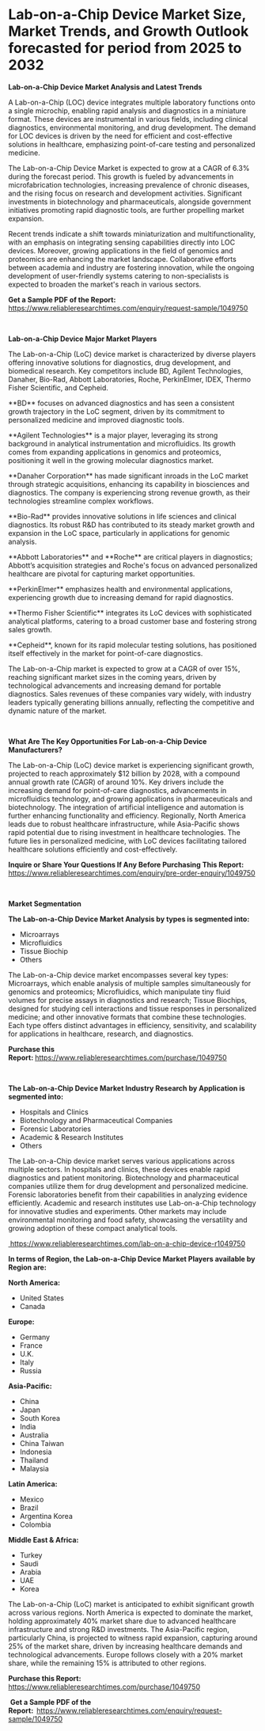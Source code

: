 <p><h1>Lab-on-a-Chip Device Market Size, Market Trends, and Growth Outlook forecasted for period from 2025 to 2032</h1></p><p><strong>Lab-on-a-Chip Device Market Analysis and Latest Trends</strong></p>
<p><p>A Lab-on-a-Chip (LOC) device integrates multiple laboratory functions onto a single microchip, enabling rapid analysis and diagnostics in a miniature format. These devices are instrumental in various fields, including clinical diagnostics, environmental monitoring, and drug development. The demand for LOC devices is driven by the need for efficient and cost-effective solutions in healthcare, emphasizing point-of-care testing and personalized medicine.</p><p>The Lab-on-a-Chip Device Market is expected to grow at a CAGR of 6.3% during the forecast period. This growth is fueled by advancements in microfabrication technologies, increasing prevalence of chronic diseases, and the rising focus on research and development activities. Significant investments in biotechnology and pharmaceuticals, alongside government initiatives promoting rapid diagnostic tools, are further propelling market expansion.</p><p>Recent trends indicate a shift towards miniaturization and multifunctionality, with an emphasis on integrating sensing capabilities directly into LOC devices. Moreover, growing applications in the field of genomics and proteomics are enhancing the market landscape. Collaborative efforts between academia and industry are fostering innovation, while the ongoing development of user-friendly systems catering to non-specialists is expected to broaden the market's reach in various sectors.</p></p>
<p><strong>Get a Sample PDF of the Report:&nbsp;</strong> <a href="https://www.reliableresearchtimes.com/enquiry/request-sample/1049750?utm_campaign=3439&utm_medium=2&utm_source=Github&utm_content=ia&utm_term=19042025&utm_id=lab-on-a-chip-device">https://www.reliableresearchtimes.com/enquiry/request-sample/1049750</a></p>
<p>&nbsp;</p>
<p><strong>Lab-on-a-Chip Device Major Market Players</strong></p>
<p><p>The Lab-on-a-Chip (LoC) device market is characterized by diverse players offering innovative solutions for diagnostics, drug development, and biomedical research. Key competitors include BD, Agilent Technologies, Danaher, Bio-Rad, Abbott Laboratories, Roche, PerkinElmer, IDEX, Thermo Fisher Scientific, and Cepheid.</p><p>**BD** focuses on advanced diagnostics and has seen a consistent growth trajectory in the LoC segment, driven by its commitment to personalized medicine and improved diagnostic tools. </p><p>**Agilent Technologies** is a major player, leveraging its strong background in analytical instrumentation and microfluidics. Its growth comes from expanding applications in genomics and proteomics, positioning it well in the growing molecular diagnostics market.</p><p>**Danaher Corporation** has made significant inroads in the LoC market through strategic acquisitions, enhancing its capability in biosciences and diagnostics. The company is experiencing strong revenue growth, as their technologies streamline complex workflows.</p><p>**Bio-Rad** provides innovative solutions in life sciences and clinical diagnostics. Its robust R&D has contributed to its steady market growth and expansion in the LoC space, particularly in applications for genomic analysis.</p><p>**Abbott Laboratories** and **Roche** are critical players in diagnostics; Abbott’s acquisition strategies and Roche's focus on advanced personalized healthcare are pivotal for capturing market opportunities.</p><p>**PerkinElmer** emphasizes health and environmental applications, experiencing growth due to increasing demand for rapid diagnostics. </p><p>**Thermo Fisher Scientific** integrates its LoC devices with sophisticated analytical platforms, catering to a broad customer base and fostering strong sales growth.</p><p>**Cepheid**, known for its rapid molecular testing solutions, has positioned itself effectively in the market for point-of-care diagnostics.</p><p>The Lab-on-a-Chip market is expected to grow at a CAGR of over 15%, reaching significant market sizes in the coming years, driven by technological advancements and increasing demand for portable diagnostics. Sales revenues of these companies vary widely, with industry leaders typically generating billions annually, reflecting the competitive and dynamic nature of the market.</p></p>
<p>&nbsp;</p>
<p><strong>What Are The Key Opportunities For Lab-on-a-Chip Device Manufacturers?</strong></p>
<p><p>The Lab-on-a-Chip (LoC) device market is experiencing significant growth, projected to reach approximately $12 billion by 2028, with a compound annual growth rate (CAGR) of around 10%. Key drivers include the increasing demand for point-of-care diagnostics, advancements in microfluidics technology, and growing applications in pharmaceuticals and biotechnology. The integration of artificial intelligence and automation is further enhancing functionality and efficiency. Regionally, North America leads due to robust healthcare infrastructure, while Asia-Pacific shows rapid potential due to rising investment in healthcare technologies. The future lies in personalized medicine, with LoC devices facilitating tailored healthcare solutions efficiently and cost-effectively.</p></p>
<p><strong>Inquire or Share Your Questions If Any Before Purchasing This Report:</strong> <a href="https://www.reliableresearchtimes.com/enquiry/pre-order-enquiry/1049750?utm_campaign=3439&utm_medium=2&utm_source=Github&utm_content=ia&utm_term=19042025&utm_id=lab-on-a-chip-device">https://www.reliableresearchtimes.com/enquiry/pre-order-enquiry/1049750</a></p>
<p>&nbsp;</p>
<p><strong>Market Segmentation</strong></p>
<p><strong>The Lab-on-a-Chip Device Market Analysis by types is segmented into:</strong></p>
<p><ul><li>Microarrays</li><li>Microfluidics</li><li>Tissue Biochip</li><li>Others</li></ul></p>
<p><p>The Lab-on-a-Chip device market encompasses several key types: Microarrays, which enable analysis of multiple samples simultaneously for genomics and proteomics; Microfluidics, which manipulate tiny fluid volumes for precise assays in diagnostics and research; Tissue Biochips, designed for studying cell interactions and tissue responses in personalized medicine; and other innovative formats that combine these technologies. Each type offers distinct advantages in efficiency, sensitivity, and scalability for applications in healthcare, research, and diagnostics.</p></p>
<p><strong>Purchase this Report:&nbsp;</strong><a href="https://www.reliableresearchtimes.com/purchase/1049750?utm_campaign=3439&utm_medium=2&utm_source=Github&utm_content=ia&utm_term=19042025&utm_id=lab-on-a-chip-device">https://www.reliableresearchtimes.com/purchase/1049750</a></p>
<p>&nbsp;</p>
<p><strong>The Lab-on-a-Chip Device Market Industry Research by Application is segmented into:</strong></p>
<p><ul><li>Hospitals and Clinics</li><li>Biotechnology and Pharmaceutical Companies</li><li>Forensic Laboratories</li><li>Academic & Research Institutes</li><li>Others</li></ul></p>
<p><p>The Lab-on-a-Chip device market serves various applications across multiple sectors. In hospitals and clinics, these devices enable rapid diagnostics and patient monitoring. Biotechnology and pharmaceutical companies utilize them for drug development and personalized medicine. Forensic laboratories benefit from their capabilities in analyzing evidence efficiently. Academic and research institutes use Lab-on-a-Chip technology for innovative studies and experiments. Other markets may include environmental monitoring and food safety, showcasing the versatility and growing adoption of these compact analytical tools.</p></p>
<p><a href="https://www.reliableresearchtimes.com/lab-on-a-chip-device-r1049750?utm_campaign=3439&utm_medium=2&utm_source=Github&utm_content=ia&utm_term=19042025&utm_id=lab-on-a-chip-device">&nbsp;https://www.reliableresearchtimes.com/lab-on-a-chip-device-r1049750</a></p>
<p><strong>In terms of Region, the Lab-on-a-Chip Device Market Players available by Region are:</strong></p>
<p>
    <p> <strong> North America: </strong>
        <ul>
            <li>United States</li>
            <li>Canada</li>
        </ul>
        </p> 
    <p> <strong> Europe: </strong>
        <ul>
            <li>Germany</li>
            <li>France</li>
            <li>U.K.</li>
            <li>Italy</li>
            <li>Russia</li>
        </ul>
        </p> 
    <p> <strong> Asia-Pacific: </strong>
        <ul>
            <li>China</li>
            <li>Japan</li>
            <li>South Korea</li>
            <li>India</li>
            <li>Australia</li>
            <li>China Taiwan</li>
            <li>Indonesia</li>
            <li>Thailand</li>
            <li>Malaysia</li>
        </ul>
        </p> 
    <p> <strong> Latin America: </strong>
        <ul>
            <li>Mexico</li>
            <li>Brazil</li>
            <li>Argentina Korea</li>
            <li>Colombia</li>
        </ul>
        </p> 
    <p> <strong> Middle East & Africa: </strong>
        <ul>
            <li>Turkey</li>
            <li>Saudi</li>
            <li>Arabia</li>
            <li>UAE</li>
            <li>Korea</li>
        </ul>
    </p>
    </p>
<p><p>The Lab-on-a-Chip (LoC) market is anticipated to exhibit significant growth across various regions. North America is expected to dominate the market, holding approximately 40% market share due to advanced healthcare infrastructure and strong R&D investments. The Asia-Pacific region, particularly China, is projected to witness rapid expansion, capturing around 25% of the market share, driven by increasing healthcare demands and technological advancements. Europe follows closely with a 20% market share, while the remaining 15% is attributed to other regions.</p></p>
<p><strong>Purchase this Report: </strong><a href="https://www.reliableresearchtimes.com/purchase/1049750?utm_campaign=3439&utm_medium=2&utm_source=Github&utm_content=ia&utm_term=19042025&utm_id=lab-on-a-chip-device">https://www.reliableresearchtimes.com/purchase/1049750</a></p>
<p>&nbsp;<strong>Get a Sample PDF of the Report:&nbsp;&nbsp;</strong><a href="https://www.reliableresearchtimes.com/enquiry/request-sample/1049750?utm_campaign=3439&utm_medium=2&utm_source=Github&utm_content=ia&utm_term=19042025&utm_id=lab-on-a-chip-device">https://www.reliableresearchtimes.com/enquiry/request-sample/1049750</a></p>
<p><strong></strong></p>
<p><p></p><p></p><p></p></p>